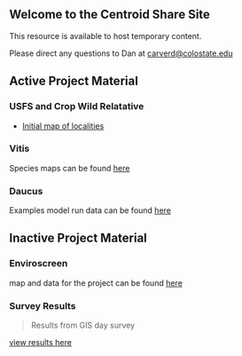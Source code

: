 ## Welcome to the Centroid Share Site

This resource is available to host temporary content.

Please direct any questions to Dan at carverd@colostate.edu


## Active Project Material

### USFS and Crop Wild Relatative 

- [Initial map of localities](https://geospatialcentroid.github.io/usfsCWR/fsMap.html) 



### Vitis
Species maps can be found [here](https://geospatialcentroid.github.io/vitis/home)

### Daucus 
Examples model run data can be found [here](https://geospatialcentroid.github.io/Daucus/content)


## Inactive Project Material

### Enviroscreen

map and data for the project can be found [here](https://geospatialcentroid.github.io/enviroscreen/content)


### Survey Results

 > Results from GIS day survey

[view results here](https://geospatialcentroid.github.io/docs/GeospatialTrainingSurvey.html)
